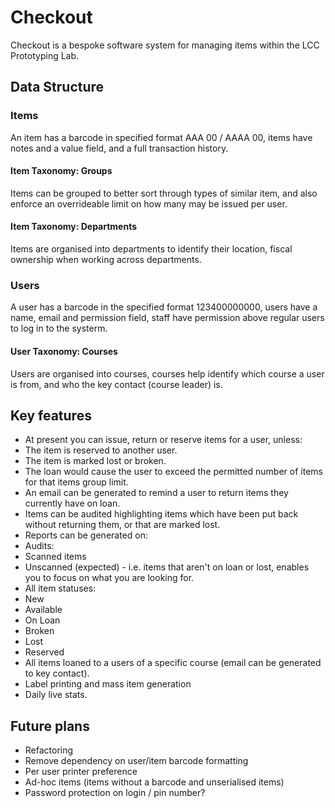 # Checkout
Checkout is a bespoke software system for managing items within the LCC Prototyping Lab.

## Data Structure

### Items
An item has a barcode in specified format AAA 00 / AAAA 00, items have notes and a value field, and a full transaction history.

#### Item Taxonomy: Groups
Items can be grouped to better sort through types of similar item, and also enforce an overrideable limit on how many may be issued per user.

#### Item Taxonomy: Departments
Items are organised into departments to identify their location, fiscal ownership when working across departments.

### Users
A user has a barcode in the specified format 123400000000, users have a name, email and permission field, staff have permission above regular users to log in to the systerm.

#### User Taxonomy: Courses
Users are organised into courses, courses help identify which course a user is from, and who the key contact (course leader) is.

## Key features
- At present you can issue, return or reserve items for a user, unless:
 - The item is reserved to another user.
 - The item is marked lost or broken.
 - The loan would cause the user to exceed the permitted number of items for that items group limit.
- An email can be generated to remind a user to return items they currently have on loan.
- Items can be audited highlighting items which have been put back without returning them, or that are marked lost.
- Reports can be generated on:
 - Audits: 
  - Scanned items
  - Unscanned (expected) - i.e. items that aren't on loan or lost, enables you to focus on what you are looking for.
 - All item statuses:
  - New
  - Available
  - On Loan
  - Broken
  - Lost
  - Reserved
  - All items loaned to a users of a specific course (email can be generated to key contact).
 - Label printing and mass item generation
 - Daily live stats.

## Future plans
- Refactoring
- Remove dependency on user/item barcode formatting
- Per user printer preference
- Ad-hoc items (items without a barcode and unserialised items)
- Password protection on login / pin number?
